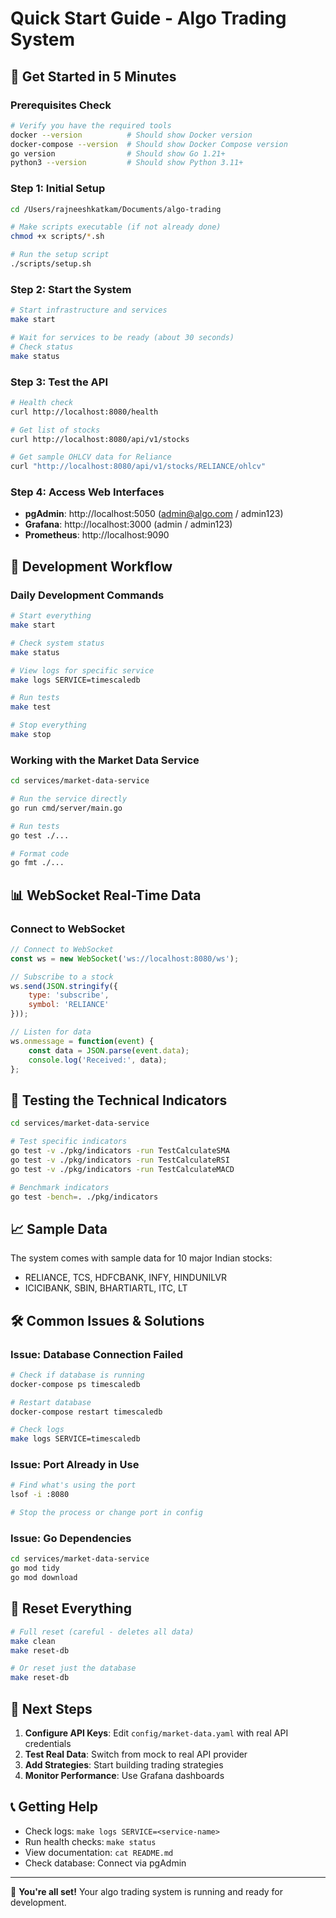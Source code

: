 # Quick Start Guide - Algo Trading System

## 🚀 Get Started in 5 Minutes

### Prerequisites Check
```bash
# Verify you have the required tools
docker --version          # Should show Docker version
docker-compose --version  # Should show Docker Compose version
go version                # Should show Go 1.21+
python3 --version         # Should show Python 3.11+
```

### Step 1: Initial Setup
```bash
cd /Users/rajneeshkatkam/Documents/algo-trading

# Make scripts executable (if not already done)
chmod +x scripts/*.sh

# Run the setup script
./scripts/setup.sh
```

### Step 2: Start the System
```bash
# Start infrastructure and services
make start

# Wait for services to be ready (about 30 seconds)
# Check status
make status
```

### Step 3: Test the API
```bash
# Health check
curl http://localhost:8080/health

# Get list of stocks
curl http://localhost:8080/api/v1/stocks

# Get sample OHLCV data for Reliance
curl "http://localhost:8080/api/v1/stocks/RELIANCE/ohlcv"
```

### Step 4: Access Web Interfaces
- **pgAdmin**: http://localhost:5050 (admin@algo.com / admin123)
- **Grafana**: http://localhost:3000 (admin / admin123)
- **Prometheus**: http://localhost:9090

## 🔧 Development Workflow

### Daily Development Commands
```bash
# Start everything
make start

# Check system status
make status

# View logs for specific service
make logs SERVICE=timescaledb

# Run tests
make test

# Stop everything
make stop
```

### Working with the Market Data Service
```bash
cd services/market-data-service

# Run the service directly
go run cmd/server/main.go

# Run tests
go test ./...

# Format code
go fmt ./...
```

## 📊 WebSocket Real-Time Data

### Connect to WebSocket
```javascript
// Connect to WebSocket
const ws = new WebSocket('ws://localhost:8080/ws');

// Subscribe to a stock
ws.send(JSON.stringify({
    type: 'subscribe',
    symbol: 'RELIANCE'
}));

// Listen for data
ws.onmessage = function(event) {
    const data = JSON.parse(event.data);
    console.log('Received:', data);
};
```

## 🧪 Testing the Technical Indicators

```bash
cd services/market-data-service

# Test specific indicators
go test -v ./pkg/indicators -run TestCalculateSMA
go test -v ./pkg/indicators -run TestCalculateRSI
go test -v ./pkg/indicators -run TestCalculateMACD

# Benchmark indicators
go test -bench=. ./pkg/indicators
```

## 📈 Sample Data

The system comes with sample data for 10 major Indian stocks:
- RELIANCE, TCS, HDFCBANK, INFY, HINDUNILVR
- ICICIBANK, SBIN, BHARTIARTL, ITC, LT

## 🛠️ Common Issues & Solutions

### Issue: Database Connection Failed
```bash
# Check if database is running
docker-compose ps timescaledb

# Restart database
docker-compose restart timescaledb

# Check logs
make logs SERVICE=timescaledb
```

### Issue: Port Already in Use
```bash
# Find what's using the port
lsof -i :8080

# Stop the process or change port in config
```

### Issue: Go Dependencies
```bash
cd services/market-data-service
go mod tidy
go mod download
```

## 🔄 Reset Everything
```bash
# Full reset (careful - deletes all data)
make clean
make reset-db

# Or reset just the database
make reset-db
```

## 📝 Next Steps

1. **Configure API Keys**: Edit `config/market-data.yaml` with real API credentials
2. **Test Real Data**: Switch from mock to real API provider
3. **Add Strategies**: Start building trading strategies
4. **Monitor Performance**: Use Grafana dashboards

## 📞 Getting Help

- Check logs: `make logs SERVICE=<service-name>`
- Run health checks: `make status`
- View documentation: `cat README.md`
- Check database: Connect via pgAdmin

---

🎉 **You're all set!** Your algo trading system is running and ready for development.
